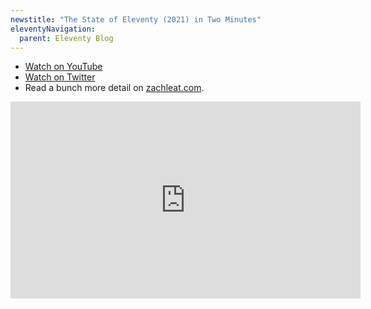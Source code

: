 ```yaml
---
newstitle: "The State of Eleventy (2021) in Two Minutes"
eleventyNavigation:
  parent: Eleventy Blog
---
```


* [Watch on YouTube](https://www.youtube.com/watch?v=kcRtANKWCLQ)
* [Watch on Twitter](https://twitter.com/zachleat/status/1446511824912977921)
* Read a bunch more detail on [zachleat.com](https://www.zachleat.com/web/state-of-eleventy/).

<iframe width="560" height="315" src="https://www.youtube-nocookie.com/embed/kcRtANKWCLQ" title="YouTube video player" frameborder="0" allow="accelerometer; autoplay; clipboard-write; encrypted-media; gyroscope; picture-in-picture" allowfullscreen></iframe>
